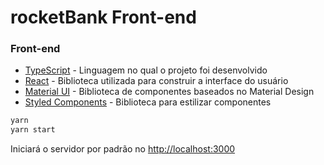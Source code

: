 # rocketBank Front-end

### Front-end

- [TypeScript](https://github.com/microsoft/TypeScript) - Linguagem no qual o projeto foi desenvolvido
- [React](https://github.com/facebook/react) - Biblioteca utilizada para construir a interface do usuário
- [Material UI](https://github.com/mui-org/material-ui) - Biblioteca de componentes baseados no Material Design
- [Styled Components](https://github.com/styled-components/styled-components) - Biblioteca para estilizar componentes

```sh
yarn
yarn start
```

Iniciará o servidor por padrão no [http://localhost:3000](http://localhost:3000)
